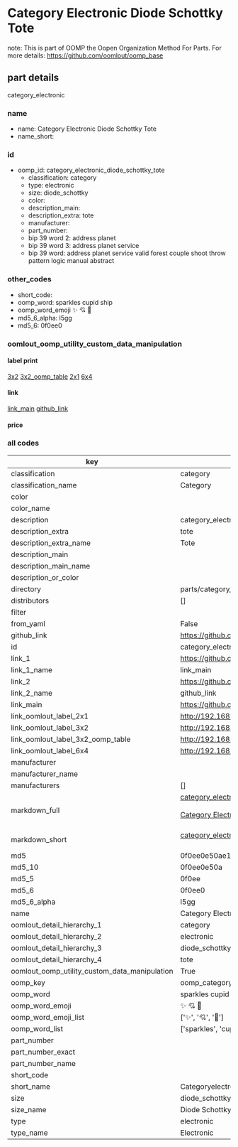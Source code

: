 # Category Electronic Diode Schottky Tote  

note: This is part of OOMP the Oopen Organization Method For Parts. For more details: https://github.com/oomlout/oomp_base

##  part details



category_electronic

### name
* name: Category Electronic Diode Schottky Tote
* name_short: 
### id
* oomp_id: category_electronic_diode_schottky_tote
  * classification: category
  * type: electronic
  * size: diode_schottky
  * color: 
  * description_main: 
  * description_extra: tote
  * manufacturer: 
  * part_number: 
  * bip 39 word 2: address planet
  * bip 39 word 3: address planet service
  * bip 39 word: address planet service valid forest couple shoot throw pattern logic manual abstract

### other_codes
* short_code: 
* oomp_word: sparkles cupid ship
* oomp_word_emoji :sparkles: :cupid: :ship:
* md5_6_alpha: l5gg
* md5_6: 0f0ee0






### oomlout_oomp_utility_custom_data_manipulation
#### label print
[3x2](http://192.168.1.245:1112/?label=oomp%20l5gg)
[3x2_oomp_table](http://192.168.1.107:1112/?label=oomp%20l5gg)
[2x1](http://192.168.1.242:1112/?label=oomp%20l5gg)
[6x4](http://192.168.1.55:1112/?label=oomp%20l5gg)    

#### link

[link_main](https://github.com/oomlout/oomlout_oomp_current_version_messy/tree/main/parts/category_electronic_diode_schottky_tote) [github_link](https://github.com/oomlout/oomlout_oomp_part_src/tree/main/parts/category_electronic_diode_schottky_tote)                             

#### price







### all codes 
| key | value |  
| --- | --- |  
| classification | category |  
| classification_name | Category |  
| color |  |  
| color_name |  |  
| description | category_electronic |  
| description_extra | tote |  
| description_extra_name | Tote |  
| description_main |  |  
| description_main_name |  |  
| description_or_color |   |  
| directory | parts/category_electronic_diode_schottky_tote |  
| distributors | [] |  
| filter |  |  
| from_yaml | False |  
| github_link | https://github.com/oomlout/oomlout_oomp_part_src/tree/main/parts/category_electronic_diode_schottky_tote |  
| id | category_electronic_diode_schottky_tote |  
| link_1 | https://github.com/oomlout/oomlout_oomp_current_version_messy/tree/main/parts/category_electronic_diode_schottky_tote |  
| link_1_name | link_main |  
| link_2 | https://github.com/oomlout/oomlout_oomp_part_src/tree/main/parts/category_electronic_diode_schottky_tote |  
| link_2_name | github_link |  
| link_main | https://github.com/oomlout/oomlout_oomp_current_version_messy/tree/main/parts/category_electronic_diode_schottky_tote |  
| link_oomlout_label_2x1 | http://192.168.1.242:1112/?label=oomp%20l5gg |  
| link_oomlout_label_3x2 | http://192.168.1.245:1112/?label=oomp%20l5gg |  
| link_oomlout_label_3x2_oomp_table | http://192.168.1.107:1112/?label=oomp%20l5gg |  
| link_oomlout_label_6x4 | http://192.168.1.55:1112/?label=oomp%20l5gg |  
| manufacturer |  |  
| manufacturer_name |  |  
| manufacturers | [] |  
| markdown_full | [category_electronic_diode_schottky_tote](https://github.com/oomlout/oomlout_oomp_current_version_messy/tree/main/parts/category_electronic_diode_schottky_tote)<br>[](https://github.com/oomlout/oomlout_oomp_current_version_messy/tree/main/parts/category_electronic_diode_schottky_tote)<br>[Category Electronic Diode Schottky Tote](https://github.com/oomlout/oomlout_oomp_current_version_messy/tree/main/parts/category_electronic_diode_schottky_tote)<br><br> |  
| markdown_short | [category_electronic_diode_schottky_tote](https://github.com/oomlout/oomlout_oomp_current_version_messy/tree/main/parts/category_electronic_diode_schottky_tote)<br><br> |  
| md5 | 0f0ee0e50ae158d0c4ad9f0d8869781b |  
| md5_10 | 0f0ee0e50a |  
| md5_5 | 0f0ee |  
| md5_6 | 0f0ee0 |  
| md5_6_alpha | l5gg |  
| name | Category Electronic Diode Schottky Tote |  
| oomlout_detail_hierarchy_1 | category |  
| oomlout_detail_hierarchy_2 | electronic |  
| oomlout_detail_hierarchy_3 | diode_schottky |  
| oomlout_detail_hierarchy_4 | tote |  
| oomlout_oomp_utility_custom_data_manipulation | True |  
| oomp_key | oomp_category_electronic_diode_schottky_tote |  
| oomp_word | sparkles cupid ship |  
| oomp_word_emoji | :sparkles: :cupid: :ship: |  
| oomp_word_emoji_list | [':sparkles:', ':cupid:', ':ship:'] |  
| oomp_word_list | ['sparkles', 'cupid', 'ship'] |  
| part_number |  |  
| part_number_exact |  |  
| part_number_name |  |  
| short_code |  |  
| short_name | Categoryelectronic |  
| size | diode_schottky |  
| size_name | Diode Schottky |  
| type | electronic |  
| type_name | Electronic |  
